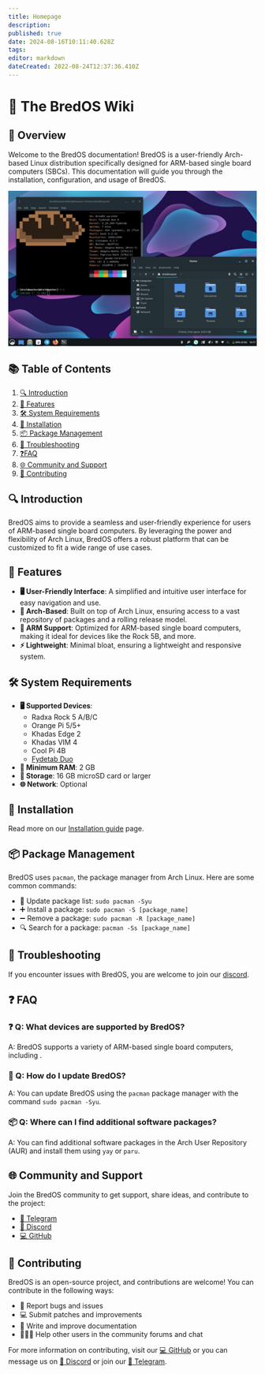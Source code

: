 ```yaml
---
title: Homepage
description: 
published: true
date: 2024-08-16T10:11:40.628Z
tags: 
editor: markdown
dateCreated: 2022-08-24T12:37:36.410Z
---
```


# 🍞 The BredOS Wiki

## 🌟 Overview
Welcome to the BredOS documentation! BredOS is a user-friendly Arch-based Linux distribution specifically designed for ARM-based single board computers (SBCs). This documentation will guide you through the installation, configuration, and usage of BredOS.

![](https://github.com/LinuxDroidMaster/Fydetab-Duo-DroidMaster-wiki/raw/main/Images/Linux/BredOS/preview.jpg)

## 📚 Table of Contents
1. [🔍 Introduction](#introduction)
2. [🚀 Features](#features)
3. [🛠️ System Requirements](#system-requirements)
4. [💽 Installation](/installation)
6. [📦 Package Management](#package-management)
7. [🐞 Troubleshooting](#troubleshooting)
8. [❓FAQ](#faq)
9. [🌐 Community and Support](#community-and-support)
10. [🤝 Contributing](#contributing)

## 🔍 Introduction
BredOS aims to provide a seamless and user-friendly experience for users of ARM-based single board computers. By leveraging the power and flexibility of Arch Linux, BredOS offers a robust platform that can be customized to fit a wide range of use cases.

## 🚀 Features
- **🖥️ User-Friendly Interface**: A simplified and intuitive user interface for easy navigation and use.
- **🎯 Arch-Based**: Built on top of Arch Linux, ensuring access to a vast repository of packages and a rolling release model.
- **🔧 ARM Support**: Optimized for ARM-based single board computers, making it ideal for devices like the Rock 5B, and more.
- **⚡ Lightweight**: Minimal bloat, ensuring a lightweight and responsive system.

## 🛠️ System Requirements
- **🖥️ Supported Devices**: 
	- Radxa Rock 5 A/B/C
  - Orange Pi 5/5+
  - Khadas Edge 2
  - Khadas VIM 4
  - Cool Pi 4B
  - [Fydetab Duo](https://github.com/LinuxDroidMaster/Fydetab-Duo-DroidMaster-wiki/blob/main/Documentation/Linux_distros/bredos.md)
- **🧠 Minimum RAM**: 2 GB
- **💾 Storage**: 16 GB microSD card or larger
- **🌐 Network**: Optional

## 💽 Installation
Read more on our [Installation guide](/installation) page.


## 📦 Package Management
BredOS uses `pacman`, the package manager from Arch Linux. Here are some common commands:
- 🔄 Update package list: `sudo pacman -Syu`
- ➕ Install a package: `sudo pacman -S [package_name]`
- ➖ Remove a package: `sudo pacman -R [package_name]`
- 🔍 Search for a package: `pacman -Ss [package_name]`

## 🐞 Troubleshooting
If you encounter issues with BredOS, you are welcome to join our [discord](https://discord.gg/jwhxuyKXaa).

## ❓ FAQ
### ❓ Q: What devices are supported by BredOS?
A: BredOS supports a variety of ARM-based single board computers, including .

### 🔄 Q: How do I update BredOS?
A: You can update BredOS using the `pacman` package manager with the command `sudo pacman -Syu`.

### 📦 Q: Where can I find additional software packages?
A: You can find additional software packages in the Arch User Repository (AUR) and install them using `yay` or `paru`.

## 🌐 Community and Support
Join the BredOS community to get support, share ideas, and contribute to the project:
- [📱 Telegram](https://t.me/bredoslinux)
- [💬 Discord](https://discord.gg/jwhxuyKXaa)
- [💻 GitHub](http://github.com/BredOS)

## 🤝 Contributing
BredOS is an open-source project, and contributions are welcome! You can contribute in the following ways:
- 🐛 Report bugs and issues
- 💻 Submit patches and improvements
- 📄 Write and improve documentation
- 🧑‍🤝‍🧑 Help other users in the community forums and chat

For more information on contributing, visit our [💻 GitHub](http://github.com/BredOS) or you can message us on [💬 Discord](https://discord.gg/jwhxuyKXaa) or join our [📱 Telegram](https://t.me/bredoslinux). 
